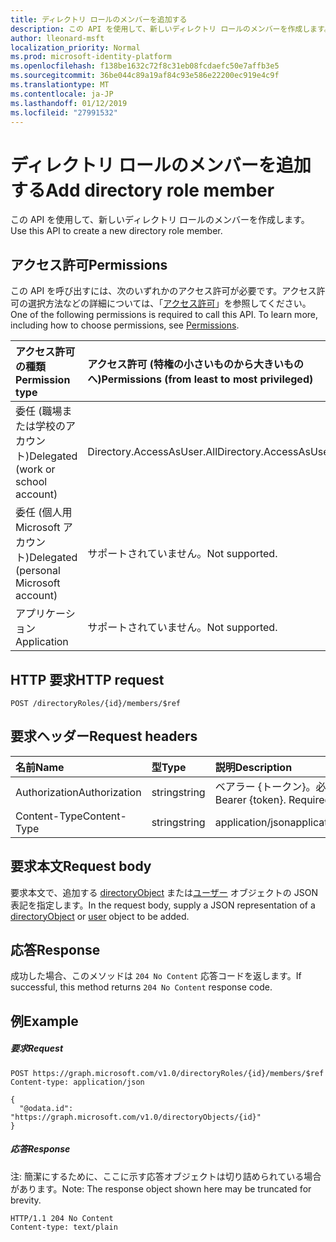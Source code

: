 ```yaml
---
title: ディレクトリ ロールのメンバーを追加する
description: この API を使用して、新しいディレクトリ ロールのメンバーを作成します。
author: lleonard-msft
localization_priority: Normal
ms.prod: microsoft-identity-platform
ms.openlocfilehash: f138be1632c72f8c31eb08fcdaefc50e7affb3e5
ms.sourcegitcommit: 36be044c89a19af84c93e586e22200ec919e4c9f
ms.translationtype: MT
ms.contentlocale: ja-JP
ms.lasthandoff: 01/12/2019
ms.locfileid: "27991532"
---
```

# <a name="add-directory-role-member"></a><span data-ttu-id="40b72-103">ディレクトリ ロールのメンバーを追加する</span><span class="sxs-lookup"><span data-stu-id="40b72-103">Add directory role member</span></span>

<span data-ttu-id="40b72-104">この API を使用して、新しいディレクトリ ロールのメンバーを作成します。</span><span class="sxs-lookup"><span data-stu-id="40b72-104">Use this API to create a new directory role member.</span></span>

## <a name="permissions"></a><span data-ttu-id="40b72-105">アクセス許可</span><span class="sxs-lookup"><span data-stu-id="40b72-105">Permissions</span></span>
<span data-ttu-id="40b72-p101">この API を呼び出すには、次のいずれかのアクセス許可が必要です。アクセス許可の選択方法などの詳細については、「[アクセス許可](/graph/permissions-reference)」を参照してください。</span><span class="sxs-lookup"><span data-stu-id="40b72-p101">One of the following permissions is required to call this API. To learn more, including how to choose permissions, see [Permissions](/graph/permissions-reference).</span></span>

|<span data-ttu-id="40b72-108">アクセス許可の種類</span><span class="sxs-lookup"><span data-stu-id="40b72-108">Permission type</span></span>      | <span data-ttu-id="40b72-109">アクセス許可 (特権の小さいものから大きいものへ)</span><span class="sxs-lookup"><span data-stu-id="40b72-109">Permissions (from least to most privileged)</span></span>              |
|:--------------------|:---------------------------------------------------------|
|<span data-ttu-id="40b72-110">委任 (職場または学校のアカウント)</span><span class="sxs-lookup"><span data-stu-id="40b72-110">Delegated (work or school account)</span></span> | <span data-ttu-id="40b72-111">Directory.AccessAsUser.All</span><span class="sxs-lookup"><span data-stu-id="40b72-111">Directory.AccessAsUser.All</span></span>    |
|<span data-ttu-id="40b72-112">委任 (個人用 Microsoft アカウント)</span><span class="sxs-lookup"><span data-stu-id="40b72-112">Delegated (personal Microsoft account)</span></span> | <span data-ttu-id="40b72-113">サポートされていません。</span><span class="sxs-lookup"><span data-stu-id="40b72-113">Not supported.</span></span>    |
|<span data-ttu-id="40b72-114">アプリケーション</span><span class="sxs-lookup"><span data-stu-id="40b72-114">Application</span></span> | <span data-ttu-id="40b72-115">サポートされていません。</span><span class="sxs-lookup"><span data-stu-id="40b72-115">Not supported.</span></span> |

## <a name="http-request"></a><span data-ttu-id="40b72-116">HTTP 要求</span><span class="sxs-lookup"><span data-stu-id="40b72-116">HTTP request</span></span>
<!-- { "blockType": "ignored" } -->
```http
POST /directoryRoles/{id}/members/$ref

```
## <a name="request-headers"></a><span data-ttu-id="40b72-117">要求ヘッダー</span><span class="sxs-lookup"><span data-stu-id="40b72-117">Request headers</span></span>
| <span data-ttu-id="40b72-118">名前</span><span class="sxs-lookup"><span data-stu-id="40b72-118">Name</span></span>       | <span data-ttu-id="40b72-119">型</span><span class="sxs-lookup"><span data-stu-id="40b72-119">Type</span></span> | <span data-ttu-id="40b72-120">説明</span><span class="sxs-lookup"><span data-stu-id="40b72-120">Description</span></span>|
|:---------------|:--------|:----------|
| <span data-ttu-id="40b72-121">Authorization</span><span class="sxs-lookup"><span data-stu-id="40b72-121">Authorization</span></span>  | <span data-ttu-id="40b72-122">string</span><span class="sxs-lookup"><span data-stu-id="40b72-122">string</span></span>  | <span data-ttu-id="40b72-p102">ベアラー {トークン}。必須。</span><span class="sxs-lookup"><span data-stu-id="40b72-p102">Bearer {token}. Required.</span></span> |
| <span data-ttu-id="40b72-125">Content-Type</span><span class="sxs-lookup"><span data-stu-id="40b72-125">Content-Type</span></span>  | <span data-ttu-id="40b72-126">string</span><span class="sxs-lookup"><span data-stu-id="40b72-126">string</span></span>  | <span data-ttu-id="40b72-127">application/json</span><span class="sxs-lookup"><span data-stu-id="40b72-127">application/json</span></span>  |

## <a name="request-body"></a><span data-ttu-id="40b72-128">要求本文</span><span class="sxs-lookup"><span data-stu-id="40b72-128">Request body</span></span>
<span data-ttu-id="40b72-129">要求本文で、追加する [directoryObject](../resources/directoryobject.md) または[ユーザー](../resources/user.md) オブジェクトの JSON 表記を指定します。</span><span class="sxs-lookup"><span data-stu-id="40b72-129">In the request body, supply a JSON representation of a [directoryObject](../resources/directoryobject.md) or [user](../resources/user.md) object to be added.</span></span>

## <a name="response"></a><span data-ttu-id="40b72-130">応答</span><span class="sxs-lookup"><span data-stu-id="40b72-130">Response</span></span>

<span data-ttu-id="40b72-131">成功した場合、このメソッドは `204 No Content` 応答コードを返します。</span><span class="sxs-lookup"><span data-stu-id="40b72-131">If successful, this method returns `204 No Content` response code.</span></span>

## <a name="example"></a><span data-ttu-id="40b72-132">例</span><span class="sxs-lookup"><span data-stu-id="40b72-132">Example</span></span>
##### <a name="request"></a><span data-ttu-id="40b72-133">要求</span><span class="sxs-lookup"><span data-stu-id="40b72-133">Request</span></span>

<!-- {
  "blockType": "request",
  "name": "create_directoryobject_from_directoryrole"
}-->
```http
POST https://graph.microsoft.com/v1.0/directoryRoles/{id}/members/$ref
Content-type: application/json

{
  "@odata.id": "https://graph.microsoft.com/v1.0/directoryObjects/{id}"
}
```

##### <a name="response"></a><span data-ttu-id="40b72-134">応答</span><span class="sxs-lookup"><span data-stu-id="40b72-134">Response</span></span>
<span data-ttu-id="40b72-135">注: 簡潔にするために、ここに示す応答オブジェクトは切り詰められている場合があります。</span><span class="sxs-lookup"><span data-stu-id="40b72-135">Note: The response object shown here may be truncated for brevity.</span></span> 
<!-- {
  "blockType": "response",
  "truncated": true,
  "@odata.type": "microsoft.graph.directoryObject"
} -->
```http
HTTP/1.1 204 No Content
Content-type: text/plain

```

<!-- uuid: 8fcb5dbc-d5aa-4681-8e31-b001d5168d79
2015-10-25 14:57:30 UTC -->
<!-- {
  "type": "#page.annotation",
  "description": "Create member",
  "keywords": "",
  "section": "documentation",
  "tocPath": ""
}-->
